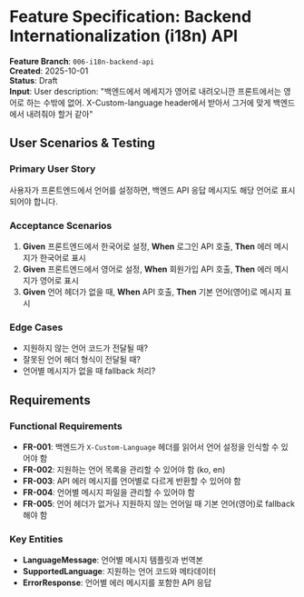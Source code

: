 # Feature Specification: Backend Internationalization (i18n) API

**Feature Branch**: `006-i18n-backend-api`  
**Created**: 2025-10-01  
**Status**: Draft  
**Input**: User description: "백엔드에서 메세지가 영어로 내려오니깐 프론트에서는 영어로 하는 수밖에 없어. X-Custom-language header에서 받아서 그거에 맞게 백엔드에서 내려줘야 할거 같아"

## User Scenarios & Testing

### Primary User Story

사용자가 프론트엔드에서 언어를 설정하면, 백엔드 API 응답 메시지도 해당 언어로 표시되어야 합니다.

### Acceptance Scenarios

1. **Given** 프론트엔드에서 한국어로 설정, **When** 로그인 API 호출, **Then** 에러 메시지가 한국어로 표시
2. **Given** 프론트엔드에서 영어로 설정, **When** 회원가입 API 호출, **Then** 에러 메시지가 영어로 표시
3. **Given** 언어 헤더가 없을 때, **When** API 호출, **Then** 기본 언어(영어)로 메시지 표시

### Edge Cases

- 지원하지 않는 언어 코드가 전달될 때?
- 잘못된 언어 헤더 형식이 전달될 때?
- 언어별 메시지가 없을 때 fallback 처리?

## Requirements

### Functional Requirements

- **FR-001**: 백엔드가 `X-Custom-Language` 헤더를 읽어서 언어 설정을 인식할 수 있어야 함
- **FR-002**: 지원하는 언어 목록을 관리할 수 있어야 함 (ko, en)
- **FR-003**: API 에러 메시지를 언어별로 다르게 반환할 수 있어야 함
- **FR-004**: 언어별 메시지 파일을 관리할 수 있어야 함
- **FR-005**: 언어 헤더가 없거나 지원하지 않는 언어일 때 기본 언어(영어)로 fallback해야 함

### Key Entities

- **LanguageMessage**: 언어별 메시지 템플릿과 번역본
- **SupportedLanguage**: 지원하는 언어 코드와 메타데이터
- **ErrorResponse**: 언어별 에러 메시지를 포함한 API 응답
